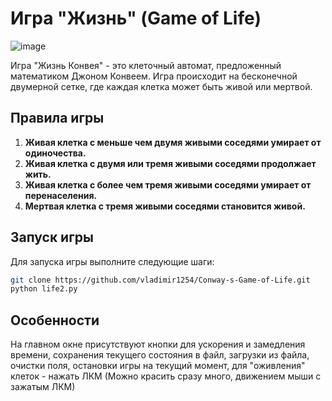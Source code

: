# Игра "Жизнь" (Game of Life)

![image](https://github.com/vladimir1254/Conway-s-Game-of-Life/assets/31584866/ab13fec0-f610-4cce-80eb-609775319c31)


Игра "Жизнь Конвея" - это клеточный автомат, предложенный математиком Джоном Конвеем. Игра происходит на бесконечной двумерной сетке, где каждая клетка может быть живой или мертвой.

## Правила игры

1. **Живая клетка с меньше чем двумя живыми соседями умирает от одиночества.**
2. **Живая клетка с двумя или тремя живыми соседями продолжает жить.**
3. **Живая клетка с более чем тремя живыми соседями умирает от перенаселения.**
4. **Мертвая клетка с тремя живыми соседями становится живой.**

## Запуск игры

Для запуска игры выполните следующие шаги:

```bash
git clone https://github.com/vladimir1254/Conway-s-Game-of-Life.git
python life2.py
```
## Особенности
На главном окне присутствуют кнопки для ускорения и замедления времени, сохранения текущего состояния в файл, загрузки из файла, очистки поля, остановки игры на текущий момент, для "оживления" клеток - нажать ЛКМ (Можно красить сразу много, движением мыши с зажатым ЛКМ)
